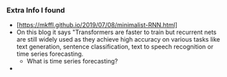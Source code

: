 ### Extra Info I found
- [https://mkffl.github.io/2019/07/08/minimalist-RNN.html]
- On this blog it says "Transformers are faster to train but recurrent nets are still widely used as they achieve high accuracy on various tasks like text generation, sentence classification, text to speech recognition or time series forecasting.
  - What is time series forecasting?
- 